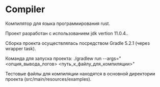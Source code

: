 # Compiler

Компилятор для языка программирования rust.

Проект разработан с использованием jdk vertion 11.0.4..

Сборка проекта осуществлялась посредством Gradle 5.2.1 (через wrapper task).

Команда для запуска проекта:
    ./gradlew run --args="<опция_вывода_логов> <путь_к_файлу_для_компиляции>"
    
Тестовые файлы для компиляции находятся в основной директории проекта (src/main/resources/examples).

